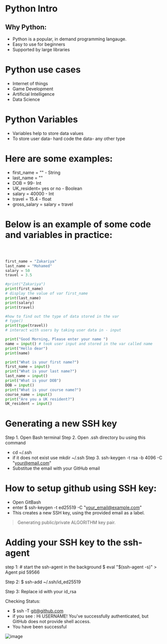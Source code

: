 # Python Intro


## Why Python:
- Python is a popular, in demand programming langauge.
- Easy to use for beginners
- Supported by large libraries


# Python use cases 
- Internet of things
- Game Development
- Artificial Intelligence
- Data Science


# Python Variables
- Variables help to store data values
- To store user data- hard code the data- any other type

# Here are some examples:
- first_name = "" - String
- last_name = ""
- DOB = 99- Int
- UK_resident= yes or no - Boolean
- salary = 40000 - Int
- travel = 15.4 - float
- gross_salary = salary + travel

# Below is an example of some code and variables in practice:


```python



first_name = "Zakariya"
last_name = "Mohamed"
salary = 50
travel = 3.5

#print("Zakariya")
print(first_name)
# display the value of var first_name
print(last_name)
print(salary)
print(travel)

#how to find out the type of data stored in the var
# type()
print(type(travel))
# interact with users by taking user data in - input

print("Good Morning, Please enter your name ")
name = input() # took user input and stored in the var called name
print("Hello dear")
print(name)

print("What is your first name?")
first_name = input()
print("What is your last name?")
last_name = input()
print("What is your DOB")
DOB = input()
print("What is your course name?")
course_name = input()
print("Are you a UK resident?")
UK_resident = input()
```
# Generating a new SSH key
Step 1. Open Bash terminal
Step 2. Open .ssh directory bu using this command
- cd ~/.ssh
- if it does not exist use mkdir ~/.ssh
Step 3. ssh-keygen -t rsa -b 4096 -C "your@email.com"
- Substitue the email with your GitHub email


# How to setup github using SSH key:
- Open GitBash
- enter $ ssh-keygen -t ed25519 -C "your_email@example.com"
-  This creates a new SSH key, using the provided email as a label.
> Generating public/private ALGORITHM key pair.

# Adding your SSH key to the ssh-agent
step 1: # start the ssh-agent in the background
$ eval "$(ssh-agent -s)" > Agent pid 59566

Step 2: $ ssh-add ~/.ssh/id_ed25519

Step 3: Replace id with your id_rsa

Checking Status:
- $ ssh -T git@github.com
- if you see : Hi USERNAME! You've successfully authenticated, but GitHub does not provide shell access.
- You have been successful

![image](https://user-images.githubusercontent.com/115154775/194919569-191530e1-6f4e-4ff7-8999-259b2c113dfa.png)
